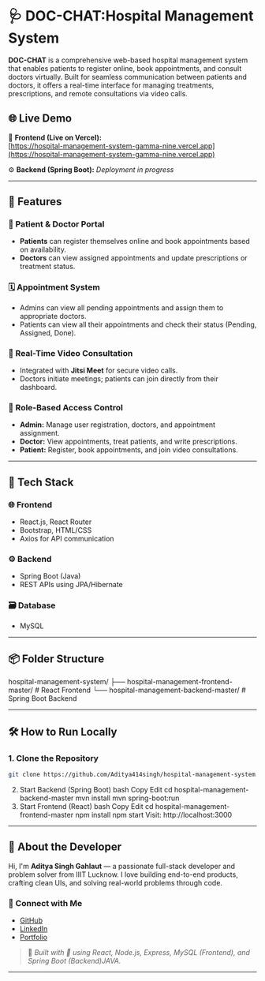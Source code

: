 # 🩺 DOC-CHAT:Hospital Management System

**DOC-CHAT** is a comprehensive web-based hospital management system that enables patients to register online, book appointments, and consult doctors virtually. Built for seamless communication between patients and doctors, it offers a real-time interface for managing treatments, prescriptions, and remote consultations via video calls.

## 🌐 Live Demo

🔗 **Frontend (Live on Vercel):**  
[https://hospital-management-system-gamma-nine.vercel.app](https://hospital-management-system-gamma-nine.vercel.app)

⚙️ **Backend (Spring Boot):** *Deployment in progress*

---

## 🚀 Features

### 👥 Patient & Doctor Portal
- **Patients** can register themselves online and book appointments based on availability.
- **Doctors** can view assigned appointments and update prescriptions or treatment status.

### 🗓️ Appointment System
- Admins can view all pending appointments and assign them to appropriate doctors.
- Patients can view all their appointments and check their status (Pending, Assigned, Done).

### 🎥 Real-Time Video Consultation
- Integrated with **Jitsi Meet** for secure video calls.
- Doctors initiate meetings; patients can join directly from their dashboard.

### 🔐 Role-Based Access Control
- **Admin:** Manage user registration, doctors, and appointment assignment.
- **Doctor:** View appointments, treat patients, and write prescriptions.
- **Patient:** Register, book appointments, and join video consultations.

---

## 🧠 Tech Stack

### 🌐 Frontend
- React.js, React Router
- Bootstrap, HTML/CSS
- Axios for API communication

### ⚙ Backend
- Spring Boot (Java)
- REST APIs using JPA/Hibernate

### 🗃 Database
- MySQL

---

## 📦 Folder Structure

hospital-management-system/
├── hospital-management-frontend-master/ # React Frontend
└── hospital-management-backend-master/ # Spring Boot Backend


---

## 🛠️ How to Run Locally

### 1. Clone the Repository
```bash
git clone https://github.com/Aditya414singh/hospital-management-system.git
```
2. Start Backend (Spring Boot)
bash
Copy
Edit
cd hospital-management-backend-master
mvn install
mvn spring-boot:run
3. Start Frontend (React)
bash
Copy
Edit
cd hospital-management-frontend-master
npm install
npm start
Visit: http://localhost:3000

---

## 🚀 About the Developer

Hi, I'm **Aditya Singh Gahlaut** — a passionate full-stack developer and problem solver from IIIT Lucknow. I love building end-to-end products, crafting clean UIs, and solving real-world problems through code.

### 🔗 Connect with Me

- [GitHub](https://github.com/Aditya414singh)
- [LinkedIn](https://linkedin.com/in/aditya-singh-gahlaut-7550a9257)
- [Portfolio](https://portfolio-blue-zeta-37.vercel.app)

> 📌 _Built with 💙 using React, Node.js, Express, MySQL (Frontend), and Spring Boot (Backend)JAVA._

---
